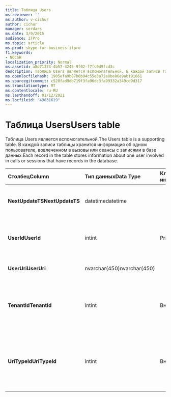 ```yaml
---
title: Таблица Users
ms.reviewer: ''
ms.author: v-cichur
author: cichur
manager: serdars
ms.date: 3/9/2015
audience: ITPro
ms.topic: article
ms.prod: skype-for-business-itpro
f1.keywords:
- NOCSH
localization_priority: Normal
ms.assetid: a8d71373-4b57-4245-9f02-f7fc0d9fcd3c
description: Таблица Users является вспомогательной. В каждой записи таблицы хранится информация об одном пользователе, вовлеченном в вызовы или сеансы с записями в базе данных.
ms.openlocfilehash: 1905efa9b87b0b94c55e3a72e8be86e9ab191661
ms.sourcegitcommit: c528fad9db719f3fa96dc3fa99332a349cd9d317
ms.translationtype: MT
ms.contentlocale: ru-RU
ms.lasthandoff: 01/12/2021
ms.locfileid: "49831619"
---
```

# <a name="users-table"></a><span data-ttu-id="7ab92-104">Таблица Users</span><span class="sxs-lookup"><span data-stu-id="7ab92-104">Users table</span></span>
 
<span data-ttu-id="7ab92-105">Таблица Users является вспомогательной.</span><span class="sxs-lookup"><span data-stu-id="7ab92-105">The Users table is a supporting table.</span></span> <span data-ttu-id="7ab92-106">В каждой записи таблицы хранится информация об одном пользователе, вовлеченном в вызовы или сеансы с записями в базе данных.</span><span class="sxs-lookup"><span data-stu-id="7ab92-106">Each record in the table stores information about one user involved in calls or sessions that have records in the database.</span></span>
  
|<span data-ttu-id="7ab92-107">**Столбец**</span><span class="sxs-lookup"><span data-stu-id="7ab92-107">**Column**</span></span>|<span data-ttu-id="7ab92-108">**Тип данных**</span><span class="sxs-lookup"><span data-stu-id="7ab92-108">**Data Type**</span></span>|<span data-ttu-id="7ab92-109">**Ключ/индекс**</span><span class="sxs-lookup"><span data-stu-id="7ab92-109">**Key/Index**</span></span>|<span data-ttu-id="7ab92-110">**Details**</span><span class="sxs-lookup"><span data-stu-id="7ab92-110">**Details**</span></span>|
|:-----|:-----|:-----|:-----|
|<span data-ttu-id="7ab92-111">**NextUpdateTS**</span><span class="sxs-lookup"><span data-stu-id="7ab92-111">**NextUpdateTS**</span></span> <br/> |<span data-ttu-id="7ab92-112">datetime</span><span class="sxs-lookup"><span data-stu-id="7ab92-112">datetime</span></span>  <br/> ||<span data-ttu-id="7ab92-113">Отметка времени для внутреннего использования.</span><span class="sxs-lookup"><span data-stu-id="7ab92-113">Time stamp for internal use.</span></span>  <br/> |
|<span data-ttu-id="7ab92-114">**UserId**</span><span class="sxs-lookup"><span data-stu-id="7ab92-114">**UserId**</span></span> <br/> |<span data-ttu-id="7ab92-115">int</span><span class="sxs-lookup"><span data-stu-id="7ab92-115">int</span></span>  <br/> |<span data-ttu-id="7ab92-116">Primary</span><span class="sxs-lookup"><span data-stu-id="7ab92-116">Primary</span></span>  <br/> |<span data-ttu-id="7ab92-117">Уникальный номер, идентифицирующий данного пользователя.</span><span class="sxs-lookup"><span data-stu-id="7ab92-117">Unique number identifying this user.</span></span>  <br/> |
|<span data-ttu-id="7ab92-118">**UserUri**</span><span class="sxs-lookup"><span data-stu-id="7ab92-118">**UserUri**</span></span> <br/> |<span data-ttu-id="7ab92-119">nvarchar(450)</span><span class="sxs-lookup"><span data-stu-id="7ab92-119">nvarchar(450)</span></span>  <br/> | <br/> |<span data-ttu-id="7ab92-120">URI пользователя.</span><span class="sxs-lookup"><span data-stu-id="7ab92-120">User URI.</span></span>  <br/> |
|<span data-ttu-id="7ab92-121">**TenantId**</span><span class="sxs-lookup"><span data-stu-id="7ab92-121">**TenantId**</span></span> <br/> |<span data-ttu-id="7ab92-122">int</span><span class="sxs-lookup"><span data-stu-id="7ab92-122">int</span></span>  <br/> |<span data-ttu-id="7ab92-123">Внешняя</span><span class="sxs-lookup"><span data-stu-id="7ab92-123">Foreign</span></span>  <br/> |<span data-ttu-id="7ab92-124">ИД клиента этого пользователя.</span><span class="sxs-lookup"><span data-stu-id="7ab92-124">This user's Tenant ID.</span></span> <span data-ttu-id="7ab92-125">Дополнительные [сведения см. в](tenants.md) таблице Tenants.</span><span class="sxs-lookup"><span data-stu-id="7ab92-125">See the [Tenants table](tenants.md) for more information.</span></span> <br/> |
|<span data-ttu-id="7ab92-126">**UriTypeId**</span><span class="sxs-lookup"><span data-stu-id="7ab92-126">**UriTypeId**</span></span> <br/> |<span data-ttu-id="7ab92-127">int</span><span class="sxs-lookup"><span data-stu-id="7ab92-127">int</span></span>  <br/> |<span data-ttu-id="7ab92-128">Внешняя</span><span class="sxs-lookup"><span data-stu-id="7ab92-128">Foreign</span></span>  <br/> |<span data-ttu-id="7ab92-129">Тип URI этого пользователя.</span><span class="sxs-lookup"><span data-stu-id="7ab92-129">This user's URI type.</span></span> <span data-ttu-id="7ab92-130">Дополнительные сведения см. в таблице [UriTypes.](uritypes.md)</span><span class="sxs-lookup"><span data-stu-id="7ab92-130">See the [UriTypes table](uritypes.md) for more information.</span></span> <br/> |
   

